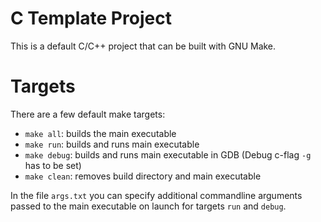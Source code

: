 # C Template Project
This is a default C/C++ project that can be built with GNU Make.

# Targets
There are a few default make targets:
- ```make all```: builds the main executable
- ```make run```: builds and runs main executable
- ```make debug```: builds and runs main executable in GDB (Debug c-flag ```-g``` has to be set)
- ```make clean```: removes build directory and main executable

In the file ```args.txt``` you can specify additional commandline arguments passed to the main executable on launch for targets ```run``` and ```debug```.

